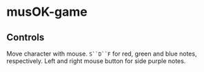 # musOK-game

## Controls
Move character with mouse.
`S``D``F` for red, green and blue notes, respectively.
Left and right mouse button for side purple notes.

